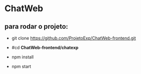 # ChatWeb

## para rodar o projeto:

- git clone https://github.com/ProjetoExp/ChatWeb-frontend.git

- #cd **ChatWeb-frontend/chatexp**

- npm install

- npm start
